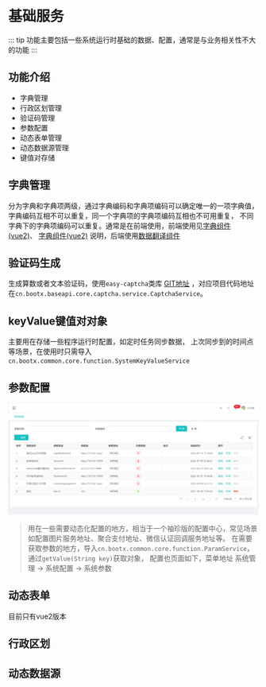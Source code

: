 # 基础服务
::: tip
功能主要包括一些系统运行时基础的数据、配置，通常是与业务相关性不大的功能
:::
## 功能介绍
- 字典管理
- 行政区划管理
- 验证码管理
- 参数配置
- 动态表单管理
- 动态数据源管理
- 键值对存储
## 字典管理
分为字典和字典项两级，通过字典编码和字典项编码可以确定唯一的一项字典值，字典编码互相不可以重复，同一个字典项的字典项编码互相也不可用重复，
不同字典下的字典项编码可以重复。通常是在前端使用，前端使用见[字典组件(vue2)](/platform/frontfront/vue2/字典组件使用.md)、
[字典组件(vue2)](/platform/frontfront/vue3/自定义Hooks.md) 说明，后端使用[数据翻译组件](/platform/servererver/common/数据翻译.md)
## 验证码生成
生成算数或者文本验证码，使用`easy-captcha`类库 [GIT地址](https://gitee.com/ele-admin/EasyCaptcha) ，对应项目代码地址在`cn.bootx.baseapi.core.captcha.service.CaptchaService`。
## keyValue键值对对象
主要用在存储一些程序运行时配置，如定时任务同步数据， 上次同步到的时间点等场景，在使用时只需导入`cn.bootx.common.core.function.SystemKeyValueService`
## 参数配置
![param-config.png](img/param-config.png)

> 用在一些需要动态化配置的地方，相当于一个袖珍版的配置中心，常见场景如配置图片服务地址、聚合支付地址、微信认证回调服务地址等。
在需要获取参数的地方，导入`cn.bootx.common.core.function.ParamService`，通过`getValue(String key)`获取对象，
配置也页面如下，菜单地址 系统管理 -> 系统配置 -> 系统参数
## 动态表单
目前只有vue2版本
## 行政区划

## 动态数据源